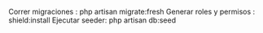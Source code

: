 Correr migraciones : php artisan migrate:fresh
Generar roles y permisos : shield:install
Ejecutar seeder: php artisan db:seed

